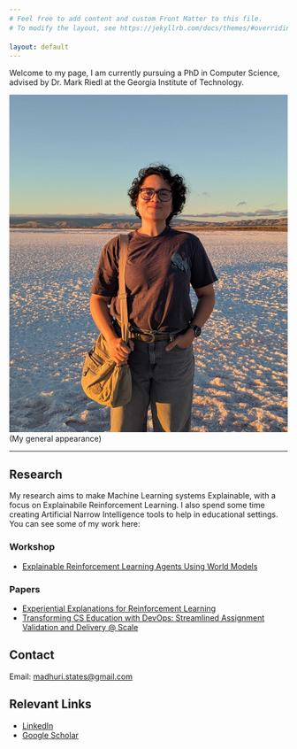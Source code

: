 ```yaml
---
# Feel free to add content and custom Front Matter to this file.
# To modify the layout, see https://jekyllrb.com/docs/themes/#overriding-theme-defaults

layout: default
---
```


<!-- Add a profile image. Use the site-root path for the image. -->
Welcome to my page, I am currently pursuing a PhD in Computer Science, advised by Dr. Mark Riedl at the Georgia Institute of Technology. 

<!-- ![Madhuri](/assets/madhuriimage.jpg){:alt="Madhuri"} -->
<img src="./assets/madhuriimage.jpg" class="center">
(My general appearance)

---

## Research
My research aims to make Machine Learning systems Explainable, with a focus on Explainabile Reinforcement Learning. I also spend some time creating Artificial Narrow Intelligence tools to help in educational settings.
You can see some of my work here:

### Workshop
* <a href="https://arxiv.org/abs/2505.08073">Explainable Reinforcement Learning Agents Using World Models </a>

### Papers
* <a href="https://link.springer.com/article/10.1007/s00521-024-10951-3">Experiential Explanations for Reinforcement Learning</a>
* <a href="https://dl.acm.org/doi/abs/10.1145/3657604.3664676">Transforming CS Education with DevOps: Streamlined Assignment Validation and Delivery @ Scale</a>


## Contact

Email: <a href="mailto:madhuri.states@gmail.com">madhuri.states@gmail.com</a>

## Relevant Links

- [LinkedIn](https://www.linkedin.com/in/madhuri-singh-778a8a213)
- [Google Scholar](https://scholar.google.com/citations?user=eNeMEbQAAAAJ&hl=en)